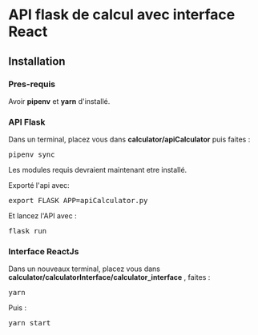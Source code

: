 <h1>API flask de calcul avec interface React</h1>

<h2>Installation</h2>
<h3>Pres-requis</h3>
<p>Avoir <b>pipenv</b> et <b>yarn</b> d'installé.</p>
<h3>API Flask</h3>
<p>Dans un terminal, placez vous dans <b>calculator/apiCalculator</b> puis faites :</p>
<pre>pipenv sync</pre>
<p>Les modules requis devraient maintenant etre installé.</p>
<p>Exporté l'api avec:</p>
<pre>export FLASK_APP=apiCalculator.py</pre>
<p>Et lancez l'API avec :</p>
<pre>flask run</pre>
<h3>Interface ReactJs</h3>
<p>Dans un nouveaux terminal, placez vous dans <b>calculator/calculatorInterface/calculator_interface</b> , faites : </p>
<pre>yarn</pre>
<p>Puis :</p>
<pre>yarn start</pre>
